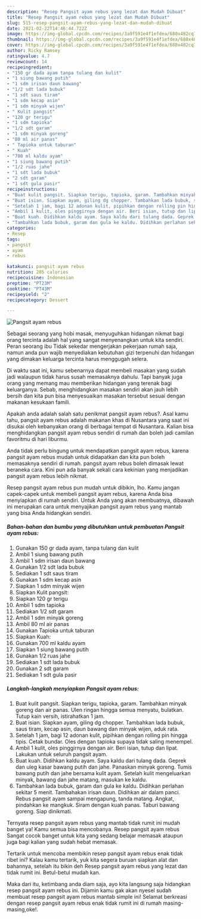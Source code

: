 ```yaml
---
description: "Resep Pangsit ayam rebus yang lezat dan Mudah Dibuat"
title: "Resep Pangsit ayam rebus yang lezat dan Mudah Dibuat"
slug: 515-resep-pangsit-ayam-rebus-yang-lezat-dan-mudah-dibuat
date: 2021-02-22T14:46:44.722Z
image: https://img-global.cpcdn.com/recipes/3a9f591e4f1efdea/680x482cq70/pangsit-ayam-rebus-foto-resep-utama.jpg
thumbnail: https://img-global.cpcdn.com/recipes/3a9f591e4f1efdea/680x482cq70/pangsit-ayam-rebus-foto-resep-utama.jpg
cover: https://img-global.cpcdn.com/recipes/3a9f591e4f1efdea/680x482cq70/pangsit-ayam-rebus-foto-resep-utama.jpg
author: Ricky Ramsey
ratingvalue: 4.7
reviewcount: 14
recipeingredient:
- "150 gr dada ayam tanpa tulang dan kulit"
- "1 siung bawang putih"
- "1 sdm irisan daun bawang"
- "1/2 sdt lada bubuk"
- "1 sdt saus tiram"
- "1 sdm kecap asin"
- "1 sdm minyak wijen"
- " Kulit pangsit"
- "120 gr terigu"
- "1 sdm tapioka"
- "1/2 sdt garam"
- "1 sdm minyak goreng"
- "80 ml air panas"
- " Tapioka untuk taburan"
- " Kuah"
- "700 ml kaldu ayam"
- "1 siung bawang putih"
- "1/2 ruas jahe"
- "1 sdt lada bubuk"
- "2 sdt garam"
- "1 sdt gula pasir"
recipeinstructions:
- "Buat kulit pangsit. Siapkan terigu, tapioka, garam. Tambahkan minyak goreng dan air panas. Ulen ringan hingga semua menyatu, bulatkan. Tutup kain versih, istirahatkan 1 jam."
- "Buat isian. Siapkan ayam, giling dg chopper. Tambahkan lada bubuk, saus tiram, kecap asin, daun bawang dan minyak wijen, aduk rata."
- "Setelah 1 jam, bagi 12 adonan kulit, pipihkan dengan rolling pin hingga tipis. Cetak bundar. Oles dengan tapioka supaya tidak saling menempel."
- "Ambil 1 kulit, oles pinggirnya dengan air. Beri isian, tutup dan lipat. Lakukan untuk seluruh pangsit ayam."
- "Buat kuah. Didihkan kaldu ayam. Saya kaldu dari tulang dada. Geprek dan uleg kasar bawang putih dan jahe. Panaskan minyak goreng. Tumis bawang putih dan jahe bersama kulit ayam. Setelah kulit mengeluarkan minyak, bawang dan jahe matang, masukan ke kaldu."
- "Tambahkan lada bubuk, garam dan gula ke kaldu. Didihkan perlahan sekitar 5 menit. Tambahakan irisan daun. Didihkan air dalam panci. Rebus pangsit ayam sampai mengapung, tanda matang. Angkat, pindahkan ke mangkuk. Siram dengan kuah panas. Taburi bawang goreng. Siap dinikmati."
categories:
- Resep
tags:
- pangsit
- ayam
- rebus

katakunci: pangsit ayam rebus 
nutrition: 205 calories
recipecuisine: Indonesian
preptime: "PT23M"
cooktime: "PT43M"
recipeyield: "2"
recipecategory: Dessert

---
```



![Pangsit ayam rebus](https://img-global.cpcdn.com/recipes/3a9f591e4f1efdea/680x482cq70/pangsit-ayam-rebus-foto-resep-utama.jpg)

Sebagai seorang yang hobi masak, menyuguhkan hidangan nikmat bagi orang tercinta adalah hal yang sangat menyenangkan untuk kita sendiri. Peran seorang ibu Tidak sekedar mengerjakan pekerjaan rumah saja, namun anda pun wajib menyediakan kebutuhan gizi terpenuhi dan hidangan yang dimakan keluarga tercinta harus menggugah selera.

Di waktu  saat ini, kamu sebenarnya dapat membeli masakan yang sudah jadi walaupun tidak harus susah memasaknya dahulu. Tapi banyak juga orang yang memang mau memberikan hidangan yang terenak bagi keluarganya. Sebab, menghidangkan masakan sendiri akan jauh lebih bersih dan kita pun bisa menyesuaikan masakan tersebut sesuai dengan makanan kesukaan famili. 



Apakah anda adalah salah satu penikmat pangsit ayam rebus?. Asal kamu tahu, pangsit ayam rebus adalah makanan khas di Nusantara yang saat ini disukai oleh kebanyakan orang di berbagai tempat di Nusantara. Kalian bisa menghidangkan pangsit ayam rebus sendiri di rumah dan boleh jadi camilan favoritmu di hari liburmu.

Anda tidak perlu bingung untuk mendapatkan pangsit ayam rebus, karena pangsit ayam rebus mudah untuk didapatkan dan kita pun boleh memasaknya sendiri di rumah. pangsit ayam rebus boleh dimasak lewat beraneka cara. Kini pun ada banyak sekali cara kekinian yang menjadikan pangsit ayam rebus lebih nikmat.

Resep pangsit ayam rebus pun mudah untuk dibikin, lho. Kamu jangan capek-capek untuk membeli pangsit ayam rebus, karena Anda bisa menyiapkan di rumah sendiri. Untuk Anda yang akan membuatnya, dibawah ini merupakan cara untuk menyajikan pangsit ayam rebus yang mantab yang bisa Anda hidangkan sendiri.

<!--inarticleads1-->

##### Bahan-bahan dan bumbu yang dibutuhkan untuk pembuatan Pangsit ayam rebus:

1. Gunakan 150 gr dada ayam, tanpa tulang dan kulit
1. Ambil 1 siung bawang putih
1. Ambil 1 sdm irisan daun bawang
1. Gunakan 1/2 sdt lada bubuk
1. Sediakan 1 sdt saus tiram
1. Gunakan 1 sdm kecap asin
1. Siapkan 1 sdm minyak wijen
1. Siapkan  Kulit pangsit:
1. Siapkan 120 gr terigu
1. Ambil 1 sdm tapioka
1. Sediakan 1/2 sdt garam
1. Ambil 1 sdm minyak goreng
1. Ambil 80 ml air panas
1. Gunakan  Tapioka untuk taburan
1. Siapkan  Kuah:
1. Gunakan 700 ml kaldu ayam
1. Siapkan 1 siung bawang putih
1. Gunakan 1/2 ruas jahe
1. Sediakan 1 sdt lada bubuk
1. Gunakan 2 sdt garam
1. Sediakan 1 sdt gula pasir




<!--inarticleads2-->

##### Langkah-langkah menyiapkan Pangsit ayam rebus:

1. Buat kulit pangsit. Siapkan terigu, tapioka, garam. Tambahkan minyak goreng dan air panas. Ulen ringan hingga semua menyatu, bulatkan. Tutup kain versih, istirahatkan 1 jam.
1. Buat isian. Siapkan ayam, giling dg chopper. Tambahkan lada bubuk, saus tiram, kecap asin, daun bawang dan minyak wijen, aduk rata.
1. Setelah 1 jam, bagi 12 adonan kulit, pipihkan dengan rolling pin hingga tipis. Cetak bundar. Oles dengan tapioka supaya tidak saling menempel.
1. Ambil 1 kulit, oles pinggirnya dengan air. Beri isian, tutup dan lipat. Lakukan untuk seluruh pangsit ayam.
1. Buat kuah. Didihkan kaldu ayam. Saya kaldu dari tulang dada. Geprek dan uleg kasar bawang putih dan jahe. Panaskan minyak goreng. Tumis bawang putih dan jahe bersama kulit ayam. Setelah kulit mengeluarkan minyak, bawang dan jahe matang, masukan ke kaldu.
1. Tambahkan lada bubuk, garam dan gula ke kaldu. Didihkan perlahan sekitar 5 menit. Tambahakan irisan daun. Didihkan air dalam panci. Rebus pangsit ayam sampai mengapung, tanda matang. Angkat, pindahkan ke mangkuk. Siram dengan kuah panas. Taburi bawang goreng. Siap dinikmati.




Ternyata resep pangsit ayam rebus yang mantab tidak rumit ini mudah banget ya! Kamu semua bisa mencobanya. Resep pangsit ayam rebus Sangat cocok banget untuk kita yang sedang belajar memasak ataupun juga bagi kalian yang sudah hebat memasak.

Tertarik untuk mencoba membikin resep pangsit ayam rebus enak tidak ribet ini? Kalau kamu tertarik, yuk kita segera buruan siapkan alat dan bahannya, setelah itu bikin deh Resep pangsit ayam rebus yang lezat dan tidak rumit ini. Betul-betul mudah kan. 

Maka dari itu, ketimbang anda diam saja, ayo kita langsung saja hidangkan resep pangsit ayam rebus ini. Dijamin kamu gak akan nyesel sudah membuat resep pangsit ayam rebus mantab simple ini! Selamat berkreasi dengan resep pangsit ayam rebus enak tidak rumit ini di rumah masing-masing,oke!.

